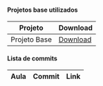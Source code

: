 #### Projetos base utilizados
Projeto | Download
------ | ------
Projeto Base | [Download](https://github.com/treinaweb/treinaweb-nextjs-sites-estaticos/archive/7d6ebb4dd570fb74bed3a8a76be2596b005f911d.zip)


#### Lista de commits
Aula | Commit | Link
------ | ------ | -----
